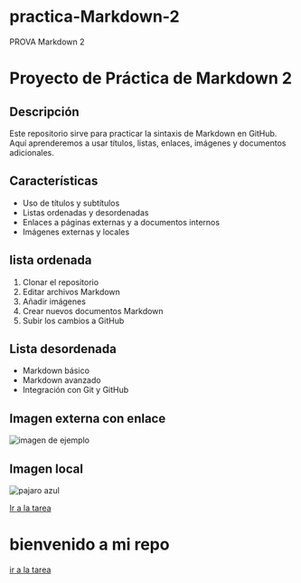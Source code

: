 # practica-Markdown-2
PROVA Markdown 2
# Proyecto de Práctica de Markdown 2

## Descripción 
Este repositorio sirve para practicar la sintaxis de Markdown en GitHub.  
Aquí aprenderemos a usar títulos, listas, enlaces, imágenes y documentos adicionales.

## Características
- Uso de títulos y subtítulos
- Listas ordenadas y desordenadas
- Enlaces a páginas externas y a documentos internos
- Imágenes externas y locales

## lista ordenada
1. Clonar el repositorio
2. Editar archivos Markdown
3. Añadir imágenes
4. Crear nuevos documentos Markdown
5. Subir los cambios a GitHub

## Lista desordenada
- Markdown básico
- Markdown avanzado
- Integración con Git y GitHub

## Imagen externa con enlace
![imagen de ejemplo](https://iescelia.org/web/wp-content/uploads/2012/05/iescelia_1950.jpg)

## Imagen local
![pajaro azul](images/vista-fotorrealista-del-pajaro-buho-por-la-noche.jpg)

[Ir a la tarea](tarea.md)
# bienvenido a mi repo
[ir a la tarea](tarea.md)

